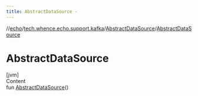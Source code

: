 ```yaml
---
title: AbstractDataSource -
---
```

//[echo](../../index.md)/[tech.whence.echo.support.kafka](../index.md)/[AbstractDataSource](index.md)/[AbstractDataSource](-abstract-data-source.md)



# AbstractDataSource  
[jvm]  
Content  
fun [AbstractDataSource](-abstract-data-source.md)()  



